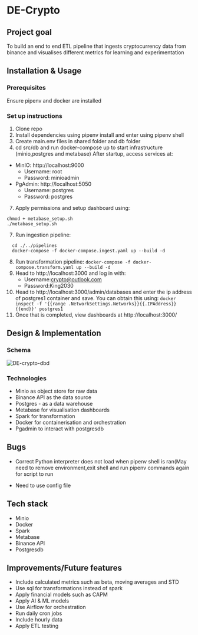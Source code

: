 # DE-Crypto


## Project goal
To build an end to end ETL pipeline that ingests cryptocurrency data from binance and visualises different metrics for learning and experimentation

## Installation & Usage
### Prerequisites
Ensure pipenv and docker are installed

### Set up instructions
1. Clone repo
2. Install dependencies using pipenv install and enter using pipenv shell
3. Create main.env files in shared folder and db folder
5. cd src/db and run docker-compose up to start infrastructure (minio,postgres and metabase)
After startup, access services at:
* MinIO: http://localhost:9000
  * Username: root
  * Password: minioadmin
* PgAdmin: http://localhost:5050
  * Username: postgres
  * Password: postgres
7. Apply permissions and setup dashboard using:
```
chmod + metabase_setup.sh
./metabase_setup.sh
```
7. Run ingestion pipeline:
```
  cd ./../pipelines
  docker-compose -f docker-compose.ingest.yaml up --build -d
```
8. Run transformation pipeline:
``` docker-compose -f docker-compose.transform.yaml up --build -d ```
9. Head to http://localhost:3000 and log in with:
   * Username:crypto@outlook.com
   * Password:King2030
11. Head to http://localhost:3000/admin/databases and enter the ip address of postgres1 container and save. You can obtain this using:
``` docker inspect -f '{{range .NetworkSettings.Networks}}{{.IPAddress}}{{end}}' postgres1 ```
12. Once that is completed, view dashboards at http://localhost:3000/
## Design & Implementation
### Schema
![DE-crypto-dbd](https://github.com/user-attachments/assets/70273554-28e1-4aec-b287-b2da7e524e50)

### Technologies
- Minio as object store for raw data
- Binance API as the data source
- Postgres - as a data warehouse
- Metabase for visualisation dashboards
- Spark for transformation
- Docker for containerisation and orchestration
- Pgadmin to interact with postgresdb


## Bugs
* Correct Python interpreter does not load when pipenv shell is ran(May need to remove environment,exit shell and run pipenv commands again for script to run
- Need to use config file 

## Tech stack
 - Minio
 - Docker
 - Spark
 - Metabase
 - Binance API
 - Postgresdb
## Improvements/Future features
- Include calculated metrics such as beta, moving averages and STD
- Use sql for transformations instead of spark
- Apply financial models such as CAPM
- Apply AI & ML models
- Use Airflow for orchestration
- Run daily cron jobs
- Include hourly data
- Apply ETL testing



